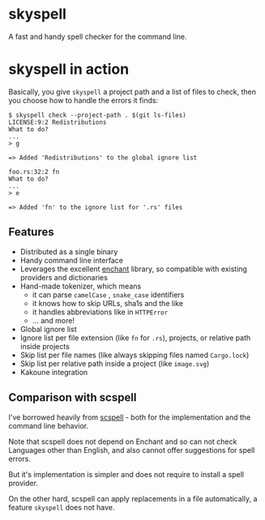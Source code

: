 # skyspell

A fast and handy spell checker for the command line.

# skyspell in action

Basically, you give `skyspell` a project path and a list of files to check,
then you choose how to handle the errors it finds:

```
$ skyspell check --project-path . $(git ls-files)
LICENSE:9:2 Redistributions
What to do?
...
> g

=> Added 'Redistributions' to the global ignore list

foo.rs:32:2 fn
What to do?
...
> e

=> Added 'fn' to the ignore list for '.rs' files
```

## Features

* Distributed as a single binary
* Handy command line interface
* Leverages the excellent [enchant](https://abiword.github.io/enchant/) library,
  so compatible with existing providers and dictionaries
* Hand-made tokenizer, which means
   * it can parse `camelCase` , `snake_case` identifiers
   * it knows how to skip URLs, sha1s and the like
   * it handles abbreviations like in `HTTPError`
   * ... and more!
* Global ignore list
* Ignore list per file extension (like `fn` for `.rs`), projects, or
  relative path inside projects
* Skip list per file names (like always skipping files named `Cargo.lock`)
* Skip list per relative path inside a project (like `image.svg`)
* Kakoune integration

## Comparison with scspell

I've borrowed heavily from [scspell](https://github.com/myint/scspell) -
both for the implementation and the command line behavior.

Note that scspell does not depend on Enchant and so can not check
Languages other than English, and also cannot offer suggestions for
spell errors.

But it's implementation is simpler and does not require to install a
spell provider.

On the other hard, scspell can apply replacements in a file automatically,
a feature `skyspell` does not have.
